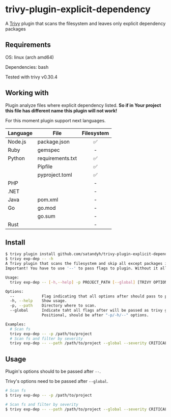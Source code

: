 # trivy-plugin-explicit-dependency
A [Trivy](https://github.com/aquasecurity/trivy) plugin that scans the filesystem and leaves only explicit dependency packages

## Requirements

OS: linux (arch amd64)

Dependencies: bash

Tested with trivy v0.30.4
## Working with
Plugin analyze files where explicit dependency listed. **So if in Your project this file has different name this plugin will not work!**

For this moment plugin support next languages.

| **Language** | **File**         | **Filesystem** |
| ------------ | ---------------- | :------------: |
| Node.js      | package.json     |       ✅        |
| Ruby         | gemspec          |       -        |
| Python       | requirements.txt |       ✅        |
|              | Pipfile          |       ✅        |
|              | pyproject.toml   |       ✅        |
| PHP          |                  |       -        |
| .NET         |                  |       -        |
| Java         | pom.xml          |       -        |
| Go           | go.mod           |       -        |
|              | go.sum           |       -        |
| Rust         |                  |       -        |

## Install

```bash
$ trivy plugin install github.com/satandyh/trivy-plugin-explicit-dependency
$ trivy exp-dep -- -h
A Trivy plugin that scans the filesystem and skip all except packages in **/**/package.yaml files.
Important! You have to use '--' to pass flags to plugin. Without it all flags will be passed as global.

Usage:
  trivy exp-dep -- [-h,--help] -p PROJECT_PATH [--global] [TRIVY OPTION]

Options:
  --            Flag indicating that all options after should pass to plugin.
  -h, --help    Show usage.
  -p, --path    Directory where to scan.
  --global      Indicate taht all flags after will be passed as trivy global/fs options.
                Positional, should be after "-p/-h/--" options.

Examples:
  # Scan fs
  trivy exp-dep -- -p /path/to/project
  # Scan fs and filter by severity
  trivy exp-dep -- --path /path/to/project --global --severity CRITICAL
```

## Usage
Plugin's options should to be passed after `--`.

Trivy's options need to be passed after `--global`.

```bash
# Scan fs
$ trivy exp-dep -- -p /path/to/project

# Scan fs and filter by severity
$ trivy exp-dep -- --path /path/to/project --global --severity CRITICAL
```
